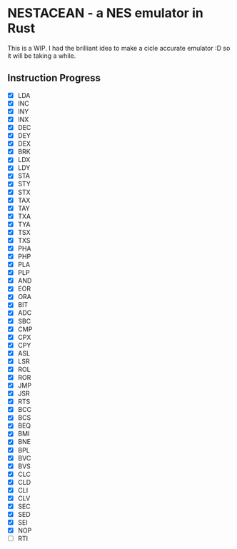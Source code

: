 # NESTACEAN - a NES emulator in Rust

This is a WIP. I had the brilliant idea to make a cicle accurate emulator :D so it will be taking a while.

## Instruction Progress

- [x] LDA
- [x] INC 
- [x] INY
- [x] INX
- [x] DEC
- [x] DEY
- [x] DEX
- [x] BRK
- [x] LDX
- [x] LDY
- [x] STA
- [x] STY
- [x] STX
- [x] TAX
- [x] TAY
- [x] TXA
- [x] TYA
- [x] TSX
- [x] TXS
- [x] PHA
- [x] PHP
- [x] PLA
- [x] PLP
- [x] AND
- [x] EOR 
- [x] ORA
- [x] BIT 
- [x] ADC
- [x] SBC
- [x] CMP
- [x] CPX
- [x] CPY
- [x] ASL
- [x] LSR
- [x] ROL
- [x] ROR
- [x] JMP
- [x] JSR
- [x] RTS
- [x] BCC
- [x] BCS
- [x] BEQ
- [x] BMI
- [x] BNE
- [x] BPL
- [x] BVC
- [x] BVS
- [x] CLC
- [x] CLD
- [x] CLI
- [x] CLV
- [x] SEC
- [x] SED
- [x] SEI
- [x] NOP
- [ ] RTI
